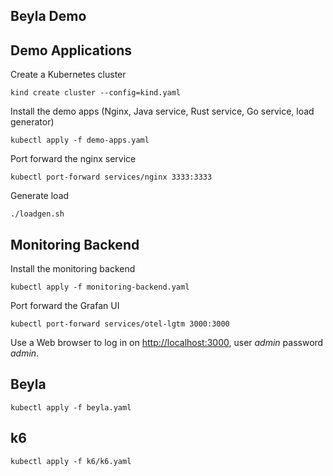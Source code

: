 Beyla Demo
----------

## Demo Applications

Create a Kubernetes cluster

```
kind create cluster --config=kind.yaml
```

Install the demo apps (Nginx, Java service, Rust service, Go service, load generator)

```
kubectl apply -f demo-apps.yaml
```

Port forward the nginx service

```
kubectl port-forward services/nginx 3333:3333
```

Generate load

```
./loadgen.sh
```

## Monitoring Backend

Install the monitoring backend

```
kubectl apply -f monitoring-backend.yaml
```

Port forward the Grafan UI

```
kubectl port-forward services/otel-lgtm 3000:3000
```

Use a Web browser to log in on [http://localhost:3000](http://localhost:3000), user _admin_ password _admin_.

## Beyla

```
kubectl apply -f beyla.yaml
```

## k6

```
kubectl apply -f k6/k6.yaml
```